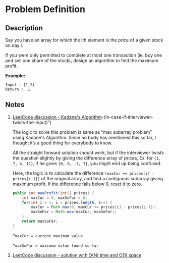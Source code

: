 # Problem Definition

## Description

Say you have an array for which the ith element is the price of a given stock on day i.

If you were only permitted to complete at most one transaction (ie, buy one and sell one share of the stock), design an algorithm to find the maximum profit.

**Example:**

```text
Input : [1 2]
Return :  1
```

## Notes

1. [LeetCode discussion - Kadane's Algorithm]("https://leetcode.com/problems/best-time-to-buy-and-sell-stock/discuss/39038/Kadane's-Algorithm-Since-no-one-has-mentioned-about-this-so-far-:)-(In-case-if-interviewer-twists-the-input)")

    The logic to solve this problem is same as “max subarray problem” using Kadane's Algorithm. Since no body has mentioned this so far, I thought it’s a good thing for everybody to know.

    All the straight forward solution should work, but if the interviewer twists the question slightly by giving the difference array of prices, Ex: for `{1, 7, 4, 11}`, if he gives `{0, 6, -3, 7}`, you might end up being confused.

    Here, the logic is to calculate the difference `(maxCur += prices[i] - prices[i-1])` of the original array, and find a contiguous subarray giving maximum profit. If the difference falls below 0, reset it to zero.

    ```java
    public int maxProfit(int[] prices) {
        int maxCur = 0, maxSoFar = 0;
        for(int i = 1; i < prices.length; i++) {
            maxCur = Math.max(0, maxCur += prices[i] - prices[i-1]);
            maxSoFar = Math.max(maxCur, maxSoFar);
        }
        return maxSoFar;
    }
    ```

    *`maxCur = current maximum value`

    *`maxSoFar = maximum value found so far`

1. [LeetCode discussion - solution with O(N) time and O(1) space](https://leetcode.com/problems/best-time-to-buy-and-sell-stock/discuss/39062/My-jave-accepted-solution-with-O(N)-time-and-O(1)-space)